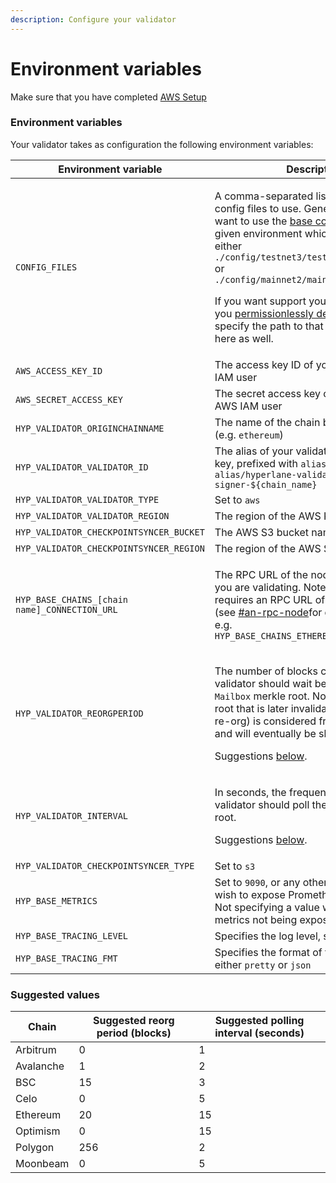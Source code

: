 ```yaml
---
description: Configure your validator
---
```


# Environment variables

Make sure that you have completed [AWS Setup](../../build-with-hyperlane/guides/getting-started/aws-setup.md)

### Environment variables

Your validator takes as configuration the following environment variables:

| Environment variable                          | Description                                                                                                                                                                                                                                                                                                                                                                                                                                                                                                                                                  |
| --------------------------------------------- | ------------------------------------------------------------------------------------------------------------------------------------------------------------------------------------------------------------------------------------------------------------------------------------------------------------------------------------------------------------------------------------------------------------------------------------------------------------------------------------------------------------------------------------------------------------ |
| `CONFIG_FILES`                                | <p>A comma-separated list of paths for the config files to use. Generally, you will want to use the <a href="https://github.com/hyperlane-xyz/hyperlane-monorepo/tree/main/rust/config">base config file</a> for a given environment which is stored at either <code>./config/testnet3/testnet3_config.json</code> or <code>./config/mainnet2/mainnet2_config.json</code></p><p></p><p>If you want support your own chain that you <a href="../deployers.md">permissionlessly deployed</a>, you specify the path to that agent config file here as well.</p> |
| `AWS_ACCESS_KEY_ID`                           | The access key ID of your validator's AWS IAM user                                                                                                                                                                                                                                                                                                                                                                                                                                                                                                           |
| `AWS_SECRET_ACCESS_KEY`                       | The secret access key of your validator's AWS IAM user                                                                                                                                                                                                                                                                                                                                                                                                                                                                                                       |
| `HYP_VALIDATOR_ORIGINCHAINNAME`               | The name of the chain being validated (e.g. `ethereum`)                                                                                                                                                                                                                                                                                                                                                                                                                                                                                                      |
| `HYP_VALIDATOR_VALIDATOR_ID`                  | The alias of your validator's AWS KMS key, prefixed with `alias/`, e.g. `alias/hyperlane-validator-signer-${chain_name}`                                                                                                                                                                                                                                                                                                                                                                                                                                     |
| `HYP_VALIDATOR_VALIDATOR_TYPE`                | Set to `aws`                                                                                                                                                                                                                                                                                                                                                                                                                                                                                                                                                 |
| `HYP_VALIDATOR_VALIDATOR_REGION`              | The region of the AWS KMS key                                                                                                                                                                                                                                                                                                                                                                                                                                                                                                                                |
| `HYP_VALIDATOR_CHECKPOINTSYNCER_BUCKET`       | The AWS S3 bucket name                                                                                                                                                                                                                                                                                                                                                                                                                                                                                                                                       |
| `HYP_VALIDATOR_CHECKPOINTSYNCER_REGION`       | The region of the AWS S3 bucket                                                                                                                                                                                                                                                                                                                                                                                                                                                                                                                              |
| `HYP_BASE_CHAINS_[chain name]_CONNECTION_URL` | <p>The RPC URL of the node for the chain you are validating. Note Polygon mainnet requires an RPC URL of an archive node (see <a data-mention href="./#an-rpc-node">#an-rpc-node</a>for details).<br>e.g. <code>HYP_BASE_CHAINS_ETHEREUM_CONNECTION_URL</code></p>                                                                                                                                                                                                                                                                                           |
| `HYP_VALIDATOR_REORGPERIOD`                   | <p>The number of blocks confirmations validator should wait before signing the <code>Mailbox</code> merkle root. Note that signing a root that is later invalidated (i.e. due to a re-org) is considered fraudulent behavior and will eventually be slashable.</p><p>Suggestions <a href="environment-variables.md#suggested-reorg-periods">below</a>.</p>                                                                                                                                                                                                   |
| `HYP_VALIDATOR_INTERVAL`                      | <p>In seconds, the frequency with which the validator should poll the <code>Mailbox</code> merkle root.</p><p>Suggestions <a href="environment-variables.md#suggested-reorg-periods">below</a>.</p>                                                                                                                                                                                                                                                                                                                                                          |
| `HYP_VALIDATOR_CHECKPOINTSYNCER_TYPE`         | Set to `s3`                                                                                                                                                                                                                                                                                                                                                                                                                                                                                                                                                  |
| `HYP_BASE_METRICS`                            | Set to `9090`, or any other port number you wish to expose Prometheus metrics on. Not specifying a value will result in metrics not being exposed.                                                                                                                                                                                                                                                                                                                                                                                                           |
| `HYP_BASE_TRACING_LEVEL`                      | Specifies the log level, set to `info`                                                                                                                                                                                                                                                                                                                                                                                                                                                                                                                       |
| `HYP_BASE_TRACING_FMT`                        | Specifies the format of the logs, set it to either `pretty` or `json`                                                                                                                                                                                                                                                                                                                                                                                                                                                                                        |

### Suggested values

| Chain     | Suggested reorg period (blocks) | Suggested polling interval (seconds) |
| --------- | ------------------------------- | ------------------------------------ |
| Arbitrum  | 0                               | 1                                    |
| Avalanche | 1                               | 2                                    |
| BSC       | 15                              | 3                                    |
| Celo      | 0                               | 5                                    |
| Ethereum  | 20                              | 15                                   |
| Optimism  | 0                               | 15                                   |
| Polygon   | 256                             | 2                                    |
| Moonbeam  | 0                               | 5                                    |

